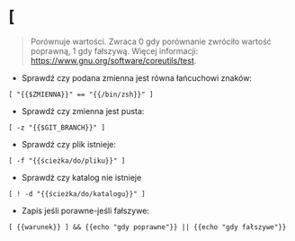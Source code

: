 # [

> Porównuje wartości.
> Zwraca 0 gdy porównanie zwróciło wartość poprawną, 1 gdy fałszywą.
> Więcej informacji: <https://www.gnu.org/software/coreutils/test>.

- Sprawdź czy podana zmienna jest równa łańcuchowi znaków:

`[ "{{$ZMIENNA}}" == "{{/bin/zsh}}" ]`

- Sprawdź czy zmienna jest pusta:

`[ -z "{{$GIT_BRANCH}}" ]`

- Sprawdź czy plik istnieje:

`[ -f "{{ścieżka/do/pliku}}" ]`

- Sprawdź czy katalog nie istnieje

`[ ! -d "{{ścieżka/do/katalogu}}" ]`

- Zapis jeśli porawne-jeśli fałszywe:

`[ {{warunek}} ] && {{echo "gdy poprawne"}} || {{echo "gdy fałszywe"}}`
